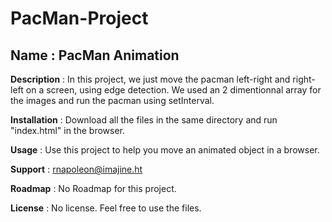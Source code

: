 # PacMan-Project

## Name : PacMan Animation

**Description** : In this project, we just move the pacman left-right and right-left on a screen, using edge detection. We used an 2 dimentionnal array for the images and run the pacman using setInterval.

**Installation** : Download all the files in the same directory and run "index.html" in the browser.

**Usage** : Use this project to help you move an animated object in a browser.

**Support** : <rnapoleon@imajine.ht>

**Roadmap** : No Roadmap for this project.

**License** : No license. Feel free to use the files.
